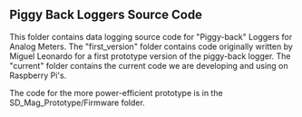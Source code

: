 ## Piggy Back Loggers Source Code 

This folder contains data logging source code for "Piggy-back" Loggers for Analog Meters. The "first_version" folder contains code originally written by Miguel Leonardo for a first prototype version of the piggy-back logger. The "current" folder contains the current code we are developing and using on Raspberry Pi's.

The code for the more power-efficient prototype is in the SD_Mag_Prototype/Firmware folder.

